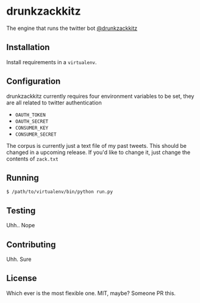 drunkzackkitz
=============

The engine that runs the twitter bot [@drunkzackkitz](http://twitter.com/drunkzackkitz)

## Installation

Install requirements in a `virtualenv`. 

## Configuration

drunkzackkitz currently requires four environment variables to be set, they are all related to twitter authentication

* `OAUTH_TOKEN`
* `OAUTH_SECRET`
* `CONSUMER_KEY`
* `CONSUMER_SECRET`

The corpus is currently just a text file of my past tweets. This should be changed in a upcoming release. If you'd like to change it, just change the contents of `zack.txt`

## Running

`$ /path/to/virtualenv/bin/python run.py`

## Testing

Uhh.. Nope

## Contributing

Uhh. Sure

## License

Which ever is the most flexible one. MIT, maybe? Someone PR this.

